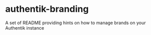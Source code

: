 # authentik-branding
A set of README providing hints on how to manage brands on your Authentik instance
